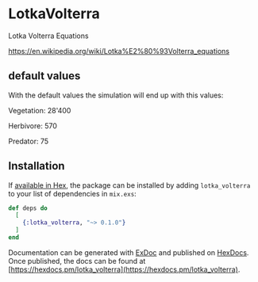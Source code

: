 # LotkaVolterra

Lotka Volterra Equations

<https://en.wikipedia.org/wiki/Lotka%E2%80%93Volterra_equations>

## default values

With the default values the simulation will end up with this values:

Vegetation: 28'400

Herbivore:     570

Predator:       75

## Installation

If [available in Hex](https://hex.pm/docs/publish), the package can be installed
by adding `lotka_volterra` to your list of dependencies in `mix.exs`:

```elixir
def deps do
  [
    {:lotka_volterra, "~> 0.1.0"}
  ]
end
```

Documentation can be generated with [ExDoc](https://github.com/elixir-lang/ex_doc)
and published on [HexDocs](https://hexdocs.pm). Once published, the docs can
be found at [https://hexdocs.pm/lotka_volterra](https://hexdocs.pm/lotka_volterra).
